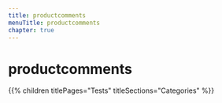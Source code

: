 ```yaml
---
title: productcomments
menuTitle: productcomments
chapter: true
---
```


# productcomments

{{% children titlePages="Tests" titleSections="Categories" %}}
